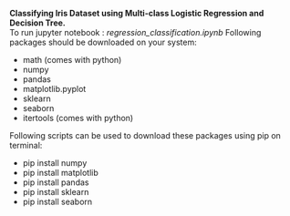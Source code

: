 **Classifying Iris Dataset using Multi-class Logistic Regression and Decision Tree.**
<br>To run jupyter notebook : *regression_classification.ipynb* Following packages should be downloaded on your system:
- math (comes with python)
- numpy
- pandas
- matplotlib.pyplot
- sklearn
- seaborn
- itertools (comes with python)

Following scripts can be used to download these packages using pip on terminal:
- pip install numpy
- pip install matplotlib
- pip install pandas
- pip install sklearn
- pip install seaborn
